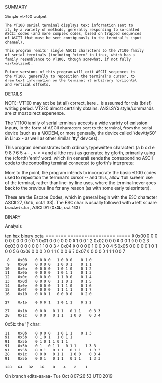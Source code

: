 SUMMARY

 Simple vt-100 output

    The VT100 serial terminal displays text information sent to
    it, by a variety of methods, generally responding to so-called
    ASCII codes (and more complex codes, based on trapped sequences
    of ASCII that must be sent contiguously to the terminal's input
    channel).

    This program 'emits' single ASCII characters to the VT100 family
    of serial terminals (including 'xterm' in Linux, which has a
    family resemblance to VT100, though somewhat, if not fully
    virtualized).

    Future versions of this program will emit ASCII sequences to
    the VT100, generally to reposition the terminal's cursor, to
    draw text information on the terminal at arbitrary horizontal
    and vertical offsets.


DETAILS

NOTE: VT100 may not be (at all) correct, here .. is assumed
for this (brief) writing period.  VT220 almost certainly
obtains.  ANSI.SYS style/commands are of most direct experience.


The VT100 family of serial terminals accepts a wide variety
of emission inputs, in the form of ASCII characters sent to
the terminal, from the serial device (such as a MODEM, or
more generally, the device called '/dev/ttyS0' in Linux - as
well as other similar 'tty' devices).


This program demonstrates both ordinary typewritten characters
(a b c d e 9 8 7 6 5 + - , > < = and all the rest) as generated
by gforth, primarily using the (gforth) 'emit' word, which (in
general) sends the corresponding ASCII code to the controlling
terminal connected to gforth's interpreter.

More to the point, the program intends to incorporate the basic
vt100 codes used to reposition the terminal's cursor -- and thus,
allow 'full screen' use of the terminal, rather than line-by-line
uses, where the terminal never goes back to the previous line for
any reason (as with some early teleprinters).

These are the Escape Codes, which in general begin with the ESC
character ASCII 27, 0x1b, octal 33).  The ESC char is usually
followed with a left square bracket char, ASCII 91 (0x5b, oct 133)


BINARY

 Analysis

   ten     hex          binary         octal
   ===    ====    =================    =====
     0    0x00    0 0 0 0   0 0 0 0    0 0 0
     1    0x01    0 0 0 0   0 0 0 1    0 0 1
     2    0x02    0 0 0 0   0 0 1 0    0 0 2
     3    0x03    0 0 0 0   0 0 1 1    0 0 3
     4    0x04    0 0 0 0   0 1 0 0    0 0 4
     5    0x05    0 0 0 0   0 1 0 1    0 0 5
     6    0x06    0 0 0 0   0 1 1 0    0 0 6
     7    0x07    0 0 0 0   0 1 1 1    0 0 7

     8    0x08    0 0 0 0   1 0 0 0    0 1 0
     9    0x09    0 0 0 0   1 0 0 1    0 1 1
    10    0x0a    0 0 0 0   1 0 1 0    0 1 2
    11    0x0b    0 0 0 0   1 0 1 1    0 1 3
    12    0x0c    0 0 0 0   1 1 0 0    0 1 4
    13    0x0d    0 0 0 0   1 1 0 1    0 1 5
    14    0x0e    0 0 0 0   1 1 1 0    0 1 6
    15    0x0f    0 0 0 0   1 1 1 1    0 1 7
    16    0x10    0 0 0 1   0 0 0 0    0 2 0

    27    0x1b    0 0 0 1   1 0 1 1    0 3 3

    27    0x1b    0 0 0   0 1 1   0 1 1    0 3 3
    28    0x1c    0 0 0   0 1 1   1 0 0    0 3 4

0x5b: the '[' char:

    11    0x0b    0 0 0 0   1 0 1 1    0 1 3
    91    0x5b    0 1 0 1   1 0 1 1
    91    0x5b    0 1 0 1 1 0 1 1
    91    0x5b    0 1   0 1 1   0 1 1    1 3 3
    91    0x5b    0 0 1   0 1 1   0 1 1    1 3 3
    28    0x1c    0 0 0   0 1 1   1 0 0    0 3 4
    91    0x5b    0 0 1   0 1 1   0 1 1    1 3 3

    128   64   32   16    8    4    2    1

On branch edits-aa-aa-
Tue Oct  8 07:26:53 UTC 2019
